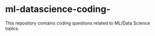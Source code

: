 # ml-datascience-coding-
This repository contains coding questions related to ML/Data Science topics.
